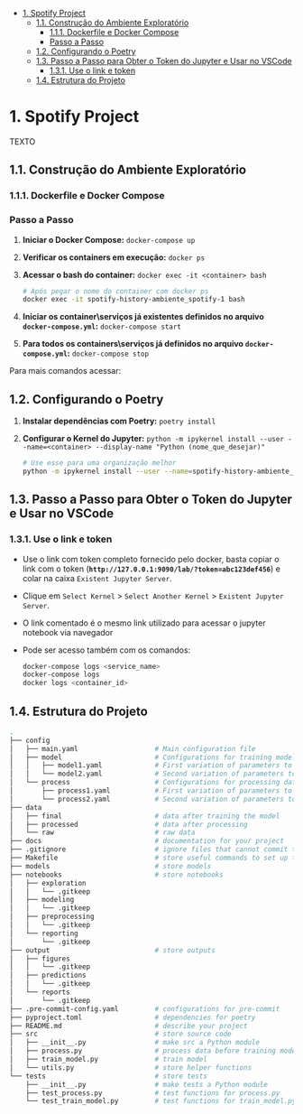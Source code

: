 
- [1. Spotify Project](#1-spotify-project)
  - [1.1. Construção do Ambiente Exploratório](#11-construção-do-ambiente-exploratório)
    - [1.1.1. Dockerfile e Docker Compose](#111-dockerfile-e-docker-compose)
    - [Passo a Passo](#passo-a-passo)
  - [1.2. Configurando o Poetry](#12-configurando-o-poetry)
  - [1.3. Passo a Passo para Obter o Token do Jupyter e Usar no VSCode](#13-passo-a-passo-para-obter-o-token-do-jupyter-e-usar-no-vscode)
    - [1.3.1. Use o link e token](#131-use-o-link-e-token)
  - [1.4. Estrutura do Projeto](#14-estrutura-do-projeto)

# 1. Spotify Project

TEXTO

## 1.1. Construção do Ambiente Exploratório

### 1.1.1. Dockerfile e Docker Compose

### Passo a Passo

1. **Iniciar o Docker Compose:** `docker-compose up`
2. **Verificar os containers em execução:** `docker ps`
3. **Acessar o bash do container:** `docker exec -it <container> bash`

    ```bash
    # Após pegar o nome do container com docker ps
    docker exec -it spotify-history-ambiente_spotify-1 bash
    ```

4. **Iniciar os container\serviços já existentes definidos no arquivo `docker-compose.yml`:** `docker-compose start`
5. **Para todos os containers\serviços já definidos no arquivo `docker-compose.yml`:** `docker-compose stop`

Para mais comandos acessar: 

## 1.2. Configurando o Poetry

1. **Instalar dependências com Poetry:** `poetry install`
2. **Configurar o Kernel do Jupyter:** ```python -m ipykernel install --user --name=<container> --display-name "Python (nome_que_desejar)"```

    ```bash
    # Use esse para uma organização melhor
    python -m ipykernel install --user --name=spotify-history-ambiente_spotify-1 --display-name "venv_spotify"
    ```

## 1.3. Passo a Passo para Obter o Token do Jupyter e Usar no VSCode

### 1.3.1. Use o link e token

- Use o link com token completo fornecido pelo docker, basta copiar o link com o token (**`http://127.0.0.1:9090/lab/?token=abc123def456`**) e colar na caixa `Existent Jupyter Server`.

- Clique em `Select Kernel` > `Select Another Kernel` > `Existent Jupyter Server`.

- O link comentado é o mesmo link utilizado para acessar o jupyter notebook via navegador

- Pode ser acesso também com os comandos:
  
    ```bash
    docker-compose logs <service_name>
    docker-compose logs
    docker logs <container_id>
    ```

## 1.4. Estrutura do Projeto

```bash
.
├── config                      
│   ├── main.yaml                   # Main configuration file
│   ├── model                       # Configurations for training model
│   │   ├── model1.yaml             # First variation of parameters to train model
│   │   └── model2.yaml             # Second variation of parameters to train model
│   └── process                     # Configurations for processing data
│       ├── process1.yaml           # First variation of parameters to process data
│       └── process2.yaml           # Second variation of parameters to process data
├── data            
│   ├── final                       # data after training the model
│   ├── processed                   # data after processing
│   └── raw                         # raw data
├── docs                            # documentation for your project
├── .gitignore                      # ignore files that cannot commit to Git
├── Makefile                        # store useful commands to set up the environment
├── models                          # store models
├── notebooks                       # store notebooks
│   ├── exploration
│   │   └── .gitkeep
│   ├── modeling
│   │   └── .gitkeep
│   ├── preprocessing
│   │   └── .gitkeep
│   └── reporting
│       └── .gitkeep
├── output                          # store outputs
│   ├── figures
│   │   └── .gitkeep
│   ├── predictions
│   │   └── .gitkeep
│   └── reports
│       └── .gitkeep
├── .pre-commit-config.yaml         # configurations for pre-commit
├── pyproject.toml                  # dependencies for poetry
├── README.md                       # describe your project
├── src                             # store source code
│   ├── __init__.py                 # make src a Python module 
│   ├── process.py                  # process data before training model
│   ├── train_model.py              # train model
│   └── utils.py                    # store helper functions
└── tests                           # store tests
    ├── __init__.py                 # make tests a Python module 
    ├── test_process.py             # test functions for process.py
    └── test_train_model.py         # test functions for train_model.py
```